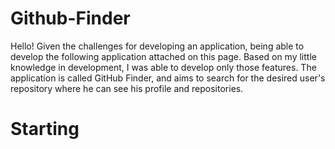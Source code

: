 # Github-Finder
  Hello!
Given the challenges for developing an application, being able to develop the following application attached on this page.
Based on my little knowledge in development, I was able to develop only those features.
The application is called GitHub Finder, and aims to search for the desired user's repository where he can see his profile and repositories.
# Starting
